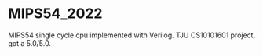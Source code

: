 # MIPS54_2022
MIPS54 single cycle cpu implemented with Verilog.
TJU CS10101601 project, got a 5.0/5.0.
